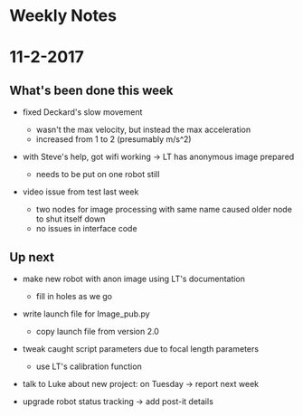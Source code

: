 # Weekly Notes
# 11-2-2017

## What's been done this week

- fixed Deckard's slow movement
    - wasn't the max velocity, but instead the max acceleration
    - increased from 1 to 2 (presumably m/s^2)

- with Steve's help, got wifi working -> LT has anonymous image prepared
    - needs to be put on one robot still

- video issue from test last week
    - two nodes for image processing with same name caused older node to shut itself down
    - no issues in interface code

## Up next 

- make new robot with anon image using LT's documentation
    - fill in holes as we go

- write launch file for Image_pub.py
    - copy launch file from version 2.0

- tweak caught script parameters due to focal length parameters
    - use LT's calibration function

- talk to Luke about new project: on Tuesday -> report next week

- upgrade robot status tracking -> add post-it details
